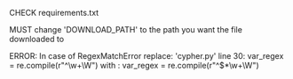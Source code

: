 CHECK requirements.txt

MUST change 'DOWNLOAD_PATH' to the path you want the file downloaded to

ERROR: 
    In case of RegexMatchError replace: 
      'cypher.py' line 30: var_regex = re.compile(r"^\w+\W")
            with         : var_regex = re.compile(r"^\$*\w+\W")